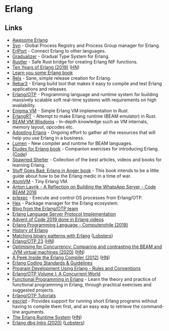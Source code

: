 # Erlang

## Links

* [Awesome Erlang](https://github.com/drobakowski/awesome-erlang)
* [Syn](https://github.com/ostinelli/syn) - Global Process Registry and Process Group manager for Erlang.
* [ErlPort](https://github.com/hdima/erlport) - Connect Erlang to other languages.
* [Gradualizer](https://github.com/josefs/Gradualizer) - Gradual Type System for Erlang.
* [Rustler](https://github.com/rusterlium/rustler) - Safe Rust bridge for creating Erlang NIF functions.
* [Ten Years of Erlang \(2019\)](https://ferd.ca/ten-years-of-erlang.html) \([HN](https://news.ycombinator.com/item?id=20382126)\)
* [Learn you some Erlang book](https://learnyousomeerlang.com/content)
* [Relx](https://github.com/erlware/relx) - Sane, simple release creation for Erlang.
* [Rebar3](https://github.com/erlang/rebar3) - Erlang build tool that makes it easy to compile and test Erlang applications and releases.
* [Erlang/OTP](https://github.com/erlang/otp) - Programming language and runtime system for building massively scalable soft real-time systems with requirements on high availability.
* [Enigma VM](https://github.com/archseer/enigma) - Simple Erlang VM implementation in Rust.
* [ErlangRT](https://github.com/kvakvs/ErlangRT) - Attempt to make Erlang runtime \(BEAM emulator\) in Rust.
* [BEAM VM Wisdoms](http://beam-wisdoms.clau.se/en/latest/) - In-depth knowledge such as VM internals, memory layout, opcodes etc.
* [Adopting Erlang](https://adoptingerlang.org/) - Ongoing effort to gather all the resources that will help you use Erlang in a business.
* [Lumen](https://github.com/lumen/lumen) - New compiler and runtime for BEAM languages.
* [Études for Erlang book](http://www.r-5.org/files/books/computers/languages/erlang/erlang/David_Eisenberg-Etudes_for_Erlang-EN.pdf) - Companion exercises for introducing Erlang. \([Code](https://github.com/oreillymedia/etudes-for-erlang)\)
* [Spawned Shelter](http://spawnedshelter.com/) - Collection of the best articles, videos and books for learning Erlang.
* [Stuff Goes Bad: Erlang in Anger book](https://www.erlang-in-anger.com/) - This book intends to be a little guide about how to be the Erlang medic in a time of war.
* [AtomVM](https://github.com/bettio/AtomVM) - Tiny Erlang VM.
* [Anton Lavrik - A Reflection on Building the WhatsApp Server - Code BEAM 2018](https://www.youtube.com/watch?v=LJx6mUEFAqQ)
* [erlexec](https://github.com/saleyn/erlexec) - Execute and control OS processes from Erlang/OTP.
* [Hex](https://hex.pm/) - Package manager for the Erlang ecosystem.
* [Blog from the Erlang/OTP team](http://blog.erlang.org/)
* [Erlang Language Server Protocol Implementation](https://github.com/erlang-ls/erlang_ls)
* [Advent of Code 2019 done in Erlang videos](https://www.youtube.com/watch?v=TqzBchjZw4Q)
* [Erlang Programming Language - Computerphile \(2019\)](https://www.youtube.com/watch?v=SOqQVoVai6s)
* [History of Erlang](https://dl.acm.org/doi/abs/10.1145/1238844.1238850)
* [Matching binary patterns with Erlang](https://dev.to/l1x/matching-binary-patterns-11kh) \([Lobsters](https://lobste.rs/s/3a9e2a/matching_binary_patterns_with_erlang)\)
* [Erlang/OTP 23](https://www.erlang.org/news/140) \([HN](https://news.ycombinator.com/item?id=23166554)\)
* [Optimising for Concurrency: Comparing and contrasting the BEAM and JVM virtual machines \(2020\)](https://www.erlang-solutions.com/blog/optimising-for-concurrency-comparing-and-contrasting-the-beam-and-jvm-virtual-machines.html) \([HN](https://news.ycombinator.com/item?id=23168119)\)
* [A Peek Inside the Erlang Compiler \(2012\)](https://prog21.dadgum.com/127.html) \([HN](https://news.ycombinator.com/item?id=23465128)\)
* [Erlang Coding Standards & Guidelines](https://github.com/Inaka/erlang_guidelines)
* [Program Development Using Erlang - Rules and Conventions](http://www.erlang.se/doc/programming_rules.shtml)
* [Erlang/OTP Volume I: A Concurrent World](https://books.altenwald.com/book/en-erlang-i)
* [Functional Programming in Erlang](https://www.futurelearn.com/courses/functional-programming-erlang) - Learn the theory and practice of functional programming in Erlang, through practical exercises and suggested projects.
* [Erlang/OTP Tutorials](https://www.youtube.com/playlist?list=PLtxpRMx6AFTHLMhDaamt7twDaRj_qcrM5)
* [escript](http://erlang.org/doc/man/escript.html) - Provides support for running short Erlang programs without having to compile them first, and an easy way to retrieve the command-line arguments.
* [The Erlang Runtime System](https://blog.stenmans.org/theBeamBook/) \([HN](https://news.ycombinator.com/item?id=17003897)\)
* [Erlang dbg Intro \(2020\)](https://antranigv.am/weblog_en/posts/erlang-dbg-intro/) \([Lobsters](https://lobste.rs/s/sisfuf/erlang_dbg_intro)\)


